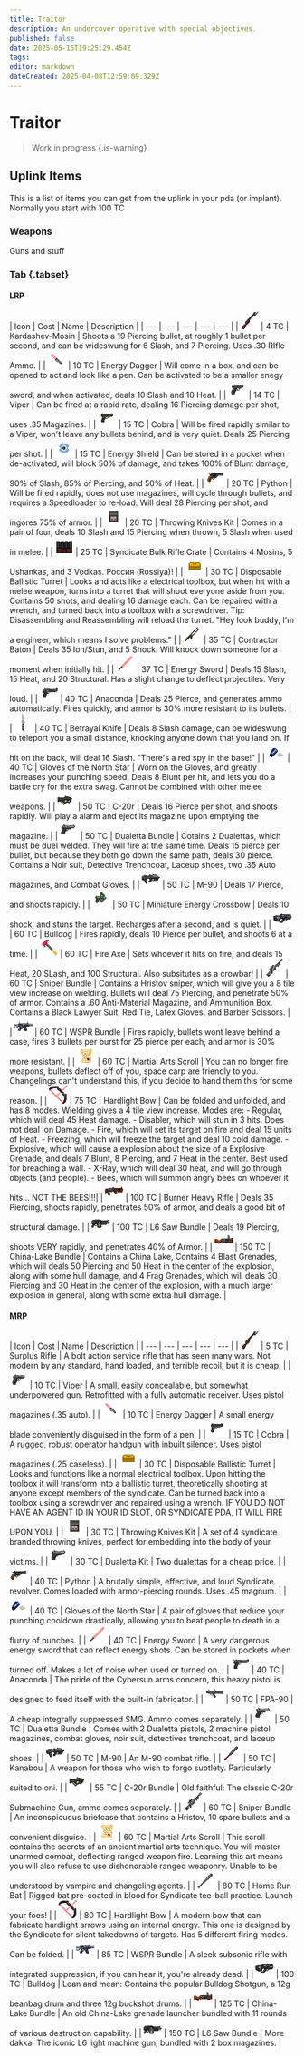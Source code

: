 ```yaml
---
title: Traitor
description: An undercover operative with special objectives.
published: false
date: 2025-05-15T19:25:29.454Z
tags: 
editor: markdown
dateCreated: 2025-04-08T12:59:09.329Z
---
```


# Traitor

> Work in progress
{.is-warning}

## Uplink Items

This is a list of items you can get from the uplink in your pda (or implant). Normally you start with 100 TC
### Weapons

Guns and stuff
### Tab {.tabset}

#### LRP

| Icon | Cost | Name | Description |
| --- | --- | --- | --- | --- |
| ![](/syndicate/kardashev-mosin.png) | 4 TC | Kardashev-Mosin | Shoots a 19 Piercing bullet, at roughly 1 bullet per second, and can be wideswung for 6 Slash, and 7 Piercing. Uses .30 RIfle Ammo. |
| ![](/syndicate/energy_dagger.png) | 10 TC | Energy Dagger | Will come in a box, and can be opened to act and look like a pen. Can be activated to be a smaller enegy sword, and when activated, deals 10 Slash and 10 Heat. |
| ![](/syndicate/viper.png) | 14 TC | Viper | Can be fired at a rapid rate, dealing 16 Piercing damage per shot, uses .35 Magazines. |
| ![](/syndicate/cobra.png) | 15 TC | Cobra | Will be fired rapidly similar to a Viper, won't leave any bullets behind, and is very quiet. Deals 25 Piercing per shot. |
| ![](/syndicate/energy_shield.png) | 15 TC | Energy Shield |  Can be stored in a pocket when de-activated, will block 50% of damage, and takes 100% of Blunt damage, 90% of Slash, 85% of Piercing, and 50% of Heat. |
| ![](/syndicate/python.png) | 20 TC | Python | Will be fired rapidly, does not use magazines, will cycle through bullets, and requires a Speedloader to re-load. Will deal 28 Piercing per shot, and ingores 75% of armor. |
| ![](/syndicate/throwing_knives_kit.png) | 20 TC | Throwing Knives Kit | Comes in a pair of four, deals 10 Slash and 15 Piercing when thrown, 5 Slash when used in melee. |
| ![](/syndicate/syndicate_crate.png) | 25 TC | Syndicate Bulk Rifle Crate | Contains 4 Mosins, 5 Ushankas, and 3 Vodkas. Россия (Rossiya)! |
| ![](/electrical_toolbox.png) | 30 TC | Disposable Ballistic Turret | Looks and acts like a electrical toolbox, but when hit with a melee weapon, turns into a turret that will shoot everyone aside from you. Contains 50 shots, and dealing 16 damage each. Can be repaired with a wrench, and turned back into a toolbox with a screwdriver. Tip: Disassembling and Reassembling will reload the turret. "Hey look buddy, I'm a engineer, which means I solve problems." |
| ![](/syndicate/contractor_baton.png) | 35 TC | Contractor Baton | Deals 35 Ion/Stun, and 5 Shock. Will knock down someone for a moment when initially hit. |
| ![](/syndicate/energy_sword.png) | 37 TC | Energy Sword | Deals 15 Slash, 15 Heat, and 20 Structural. Has a slight change to deflect projectiles. Very loud. |
| ![](/syndicate/anaconda.png) | 40 TC | Anaconda | Deals 25 Pierce, and generates ammo automatically. Fires quickly, and armor is 30% more resistant to its bullets. |
| ![](/syndicate/betrayal_knife.png) | 40 TC | Betrayal Knife | Deals 8 Slash damage, can be wideswung to teleport you a small distance, knocking anyone down that you land on. If hit on the back, will deal 16 Slash. "There's a red spy in the base!" |
| ![](/syndicate/gloves_of_the_north_star.png) | 40 TC | Gloves of the North Star | Worn on the Gloves, and greatly increases your punching speed. Deals 8 Blunt per hit, and lets you do a battle cry for the extra swag. Cannot be combined with other melee weapons. |
| ![](/syndicate/c-20r.png) | 50 TC | C-20r | Deals 16 Pierce per shot, and shoots rapidly. Will play a alarm and eject its magazine upon emptying the magazine. |
| ![](/syndicate/dualetta.png) | 50 TC | Dualetta Bundle | Cotains 2 Dualettas, which must be duel welded. They will fire at the same time. Deals 15 pierce per bullet, but because they both go down the same path, deals 30 pierce. Contains a Noir suit, Detective Trenchcoat, Laceup shoes, two .35 Auto magazines, and Combat Gloves. |
| ![](/syndicate/m-90.png) | 50 TC | M-90 | Deals 17 Pierce, and shoots rapidly. |
| ![](/syndicate/miniature_energy_crossbow.png) | 50 TC | Miniature Energy Crossbow | Deals 10 shock, and stuns the target. Recharges after a second, and is quiet. |
| ![](/syndicate/bulldog.png) | 60 TC | Bulldog | Fires rapidly, deals 10 Pierce per bullet, and shoots 6 at a time. |
| ![](/syndicate/fire_axe.png) | 60 TC | Fire Axe | Sets whoever it hits on fire, and deals 15 Heat, 20 SLash, and 100 Structural. Also subsitutes as a crowbar! |
| ![](/syndicate/hristov.png) | 60 TC | Sniper Bundle | Contains a Hristov sniper, which will give you a 8 tile view increase on wielding. Bullets will deal 75 Piercing, and penetrate 50% of armor. Contains a .60 Anti-Material Magazine, and Ammunition Box. Contains a Black Lawyer Suit, Red Tie, Latex Gloves, and Barber Scissors. |
| ![](/syndicate/wspr.png) | 60 TC | WSPR Bundle | Fires rapidly, bullets wont leave behind a case, fires 3 bullets per burst for 25 pierce per each, and armor is 30% more resistant. |
| ![](/syndicate/carp_scroll.png) | 60 TC | Martial Arts Scroll | You can no longer fire weapons, bullets deflect off of you, space carp are friendly to you. Changelings can't understand this, if you decide to hand them this for some reason. |
| ![](/syndicate/hardlight_bow.png) | 75 TC | Hardlight Bow | Can be folded and unfolded, and has 8 modes. Wielding gives a 4 tile view increase. Modes are: - Regular, which will deal 45 Heat damage. - Disabler, which will stun in 3 hits. Does not deal Ion Damage. - Fire, which will set its target on fire and deal 15 units of Heat. - Freezing, which will freeze the target and deal 10 cold damage. - Explosive, which will cause a explosion about the size of a Explosive Grenade, and deals 7 Blunt, 8 Piercing, and 7 Heat in the center. Best used for breaching a wall. - X-Ray, which will deal 30 heat, and will go through objects (and people). - Bees, which will summon angry bees on whoever it hits... NOT THE BEES!!!|
| ![](/syndicate/burner.png) | 100 TC | Burner Heavy Rifle | Deals 35 Piercing, shoots rapidly, penetrates 50% of armor, and deals a good bit of structural damage. |
| ![](/syndicate/l6_saw.png) | 100 TC | L6 Saw Bundle | Deals 19 Piercing, shoots VERY rapidly, and penetrates 40% of Armor. |
| ![](/syndicate/china_lake.png) | 150 TC | China-Lake Bundle | Contains a China Lake,  Contains 4 Blast Grenades, which will deals 50 Piercing and 50 Heat in the center of the explosion, along with some hull damage, and 4 Frag Grenades, which will deals 30 Piercing and 30 Heat in the center of the explosion, with a much larger explosion in general, along with some extra hull damage. |

#### MRP
| Icon | Cost | Name | Description |
| --- | --- | --- | --- | --- |
| ![](/syndicate/kardashev-mosin.png) | 5 TC | Surplus Rifle | A bolt action service rifle that has seen many wars. Not modern by any standard, hand loaded, and terrible recoil, but it is cheap. |
| ![](/syndicate/viper.png) | 10 TC | Viper | A small, easily concealable, but somewhat underpowered gun. Retrofitted with a fully automatic receiver. Uses pistol magazines (.35 auto). |
| ![](/syndicate/energy_dagger.png) | 10 TC | Energy Dagger | A small energy blade conveniently disguised in the form of a pen. |
| ![](/syndicate/cobra.png) | 15 TC | Cobra | A rugged, robust operator handgun with inbuilt silencer. Uses pistol magazines (.25 caseless). |
| ![](/electrical_toolbox.png) | 30 TC | Disposable Ballistic Turret | Looks and functions like a normal electrical toolbox. Upon hitting the toolbox it will transform into a ballistic turret, theoretically shooting at anyone except members of the syndicate. Can be turned back into a toolbox using a screwdriver and repaired using a wrench. IF YOU DO NOT HAVE AN AGENT ID IN YOUR ID SLOT, OR SYNDICATE PDA, IT WILL FIRE UPON YOU. |
| ![](/syndicate/throwing_knives_kit.png) | 30 TC | Throwing Knives Kit | A set of 4 syndicate branded throwing knives, perfect for embedding into the body of your victims. |
| ![](/syndicate/dualetta.png) | 30 TC | Dualetta Kit | Two dualettas for a cheap price. |
| ![](/syndicate/python.png) | 40 TC | Python | A brutally simple, effective, and loud Syndicate revolver. Comes loaded with armor-piercing rounds. Uses .45 magnum. |
| ![](/syndicate/gloves_of_the_north_star.png) | 40 TC | Gloves of the North Star | A pair of gloves that reduce your punching cooldown drastically, allowing you to beat people to death in a flurry of punches. |
| ![](/syndicate/energy_sword.png) | 40 TC | Energy Sword | A very dangerous energy sword that can reflect energy shots. Can be stored in pockets when turned off. Makes a lot of noise when used or turned on. |
| ![](/syndicate/anaconda.png) | 40 TC | Anaconda | The pride of the Cybersun arms concern, this heavy pistol is designed to feed itself with the built-in fabricator. |
| ![](/syndicate/fpa_90.png) | 50 TC | FPA-90 | A cheap integrally suppressed SMG. Ammo comes separately. |
| ![](/syndicate/dualetta.png) | 50 TC | Dualetta Bundle | Comes with 2 Dualetta pistols, 2 machine pistol magazines, combat gloves, noir suit, detectives trenchcoat, and laceup shoes. |
| ![](/syndicate/m-90.png) | 50 TC | M-90 | An M-90 combat rifle. |
| ![](/syndicate/kanabou.png) | 50 TC | Kanabou | A weapon for those who wish to forgo subtlety. Particularly suited to oni. |
| ![](/syndicate/c-20r.png) | 55 TC | C-20r Bundle | Old faithful: The classic C-20r Submachine Gun, ammo comes separately. |
| ![](/syndicate/hristov.png) | 60 TC | Sniper Bundle | An inconspicuous briefcase that contains a Hristov, 10 spare bullets and a convenient disguise. |
| ![](/syndicate/carp_scroll.png) | 60 TC | Martial Arts Scroll | This scroll contains the secrets of an ancient martial arts technique. You will master unarmed combat, deflecting ranged weapon fire. Learning this art means you will also refuse to use dishonorable ranged weaponry. Unable to be understood by vampire and changeling agents. |
| ![](/syndicate/home_run_bat.png) | 80 TC | Home Run Bat | Rigged bat pre-coated in blood for Syndicate tee-ball practice. Launch your foes! |
| ![](/syndicate/hardlight_bow.png) | 80 TC | Hardlight Bow | A modern bow that can fabricate hardlight arrows using an internal energy. This one is designed by the Syndicate for silent takedowns of targets. Has 5 different firing modes. Can be folded. |
| ![](/syndicate/wspr.png) | 85 TC | WSPR Bundle | A sleek subsonic rifle with integrated suppression, if you can hear it, you're already dead. |
| ![](/syndicate/bulldog.png) | 100 TC | Bulldog | Lean and mean: Contains the popular Bulldog Shotgun, a 12g beanbag drum and three 12g buckshot drums. |
| ![](/syndicate/china_lake.png) | 125 TC | China-Lake Bundle | An old China-Lake grenade launcher bundled with 11 rounds of various destruction capability. |
| ![](/syndicate/l6_saw.png) | 150 TC | L6 Saw Bundle | More dakka: The iconic L6 light machine gun, bundled with 2 box magazines. |

